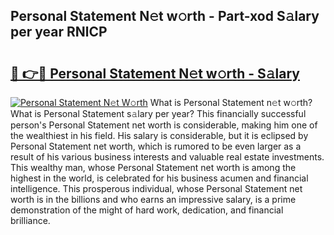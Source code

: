 ## Personal Statement N𝚎t w𝚘rth - Part-xod S𝚊lary per year RNlCP

# <h2><a href="http://gc3cl9y.nevu.top/?p=Personal+Statement">🔗 👉🔴 Personal Statement N𝚎t w𝚘rth - S𝚊lary</a></h2>

[![Personal Statement N𝚎t W𝚘rth](https://i.imgur.com/Oavwk0R.jpeg)](http://gc3cl9y.nevu.top/?p=Personal+Statement)
What is Personal Statement n𝚎t w𝚘rth? What is Personal Statement s𝚊lary per year?
This financially successful person's Personal Statement net worth is considerable, making him one of the wealthiest in his field. His salary is considerable, but it is eclipsed by Personal Statement net worth, which is rumored to be even larger as a result of his various business interests and valuable real estate investments. This wealthy man, whose Personal Statement net worth is among the highest in the world, is celebrated for his business acumen and financial intelligence. This prosperous individual, whose Personal Statement net worth is in the billions and who earns an impressive salary, is a prime demonstration of the might of hard work, dedication, and financial brilliance.
